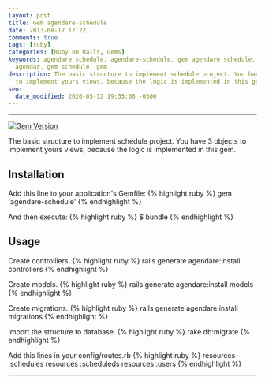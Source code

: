 ```yaml
---
layout: post
title: Gem agendare-schedule
date: 2013-08-17 12:22
comments: true
tags: [ruby]
categories: [Ruby on Rails, Gems]
keywords: agendare schedule, agendare-schedule, gem agendare schedule, gem agendare-schedule,
  agendar, gem schedule, gem
description: The basic structure to implement schedule project. You have 3 objects
  to implement yours views, because the logic is implemented in this gem.
seo:
  date_modified: 2020-05-12 19:35:06 -0300
---
```

---

<!--more-->
[![Gem Version](https://badge.fury.io/rb/agendare-schedule.png)](http://badge.fury.io/rb/agendare-schedule)

The basic structure to implement schedule project. You have 3 objects to implement yours views, because the logic is implemented in this gem.

## Installation

Add this line to your application's Gemfile:
	{% highlight ruby %}
    gem 'agendare-schedule'
    {% endhighlight %}

And then execute:
	{% highlight ruby %}
    $ bundle
    {% endhighlight %}

## Usage
	 
Create controlllers.
{% highlight ruby %}
     rails  generate agendare:install controllers
{% endhighlight %}
     
Create models.
{% highlight ruby %}
     rails  generate agendare:install models
{% endhighlight %}
     
Create migrations.
{% highlight ruby %}
     rails  generate agendare:install migrations
{% endhighlight %}
     
Import the structure to database.
{% highlight ruby %}
     rake db:migrate
{% endhighlight %}
     
Add this lines in your config/routes.rb
{% highlight ruby %}
	 resources :schedules
	 resources :scheduleds
	 resources :users 
{% endhighlight %}

---